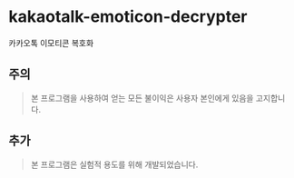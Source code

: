 # kakaotalk-emoticon-decrypter
카카오톡 이모티콘 복호화

## 주의
> 본 프로그램을 사용하여 얻는 모든 불이익은 사용자 본인에게 있음을 고지합니다.

## 추가
> 본 프로그램은 실험적 용도를 위해 개발되었습니다.